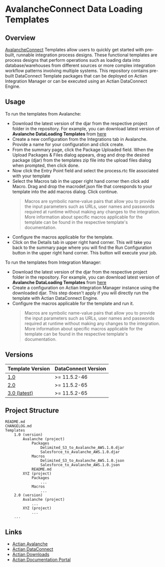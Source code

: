 # AvalancheConnect Data Loading Templates

## Overview
[AvalancheConnect](https://www.actian.com/data-integration/dataconnect-integration/) Templates allow users to quickly get started with pre-built, runnable integration process designs. These functional templates are process designs that perform operations such as loading data into database/warehouses from different sources or more complex integration workflow patterns involving multiple systems. This repository contains pre-built DataConnect Template packages that can be deployed on Actian Integration Manager or can be executed using an Actian DataConnect Engine. 

## Usage
To run the templates from Avalanche:
 - Download the latest version of the djar from the respective project folder in the repository. For example, you can download latest version of **Avalanche DataLoading Templates** from [here](Templates/3.0/Avalanche/)
 - Create a new configuration from the Integrations tab in Avalanche. Provide a name for your configuration and click create.
 - From the summary page, click the Package Uploaded field. When the Upload Packages & Files dialog appears, drag and drop the desired package (djar) from the templates zip file into the upload files dialog when prompted, then click done. 
 - Now click the Entry Point field and select the process.rtc file associated with your template
 - Select the Macros tab in the upper right hand corner then click add Macro. Drag and drop the macrodef.json file that coresponds to your template into the add macros dialog. Click continue.
   > Macros are symbolic name-value pairs that allow you to provide the input parameters such as URLs, user names and passwords required at runtime without making any changes to the integration. More information about specific macros applicable for the template can be found in the respective template's documentation.
 - Configure the macros applicable for the template.
 - Click on the Details tab in upper right hand corner. This will take you back to the summary page where you will find the Run Configuration button in the upper right hand corner. This button will execute your job. 
 
To run the templates from Integration Manager:
 - Download the latest version of the djar from the respective project folder in the repository. For example, you can download latest version of **Avalanche DataLoading Templates** from [here](Templates/2.0/Avalanche/)
 - Create a configuration on Actian Integration Manager instance using the downloaded djar. This step doesn't apply if you will directly run the template with Actian DataConnect Engine.
 - Configure the macros applicable for the template and run it.
   > Macros are symbolic name-value pairs that allow you to provide the input parameters such as URLs, user names and passwords required at runtime without making any changes to the integration. More information about specific macros applicable for the template can be found in the respective template's documentation.
    
    

## Versions

| Template Version   | DataConnect Version|
| ----------------   |--------------------|
| [1.0](Templates/1.0) | >= 11.5.2-46     |
| [2.0](Templates/2.0) | >= 11.5.2-65     |
| [3.0 (latest)](Templates/3.0) | >= 11.5.2-65|

## Project Structure
```
README.md
CHANGELOG.md
Templates
    1.0 (version)
        Avalanche (project)
            Packages
                Delimited_S3_to_Avalanche_AWS.1.0.djar
                Salesforce_to_Avalanche_AWS.1.0.djar
            Macros
                Delimited_S3_to_Avalanche_AWS.1.0.json
                Salesforce_to_Avalanche_AWS.1.0.json
            README.md
        XYZ (project)
            Packages
                ...
            Macros
                ...
    2.0 (version)
        Avalanche (project)
            ...
        XYZ (project)
            ...
    ...
```
## Links
- [Actian Avalanche](https://www.actian.com/analytic-database/avalanche/)
- [Actian DataConnect](https://www.actian.com/data-integration/dataconnect-integration/)
- [Actian Downloads](https://esd.actian.com/)
- [Actian Documentation Portal](https://docs.actian.com/)
